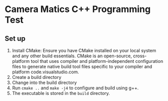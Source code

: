 # Camera Matics C++ Programming Test

## Set up

1. Install CMake: Ensure you have CMake installed on your local system and any other build
 essentials. CMake is an
 open-source, cross-platform tool that uses compiler and platform-independent
 configuration files to generate native build tool files specific to your compiler and
 platform code.visualstudio.com.
2. Create a build directory
3. Change into the build directory
4. Run `cmake ..` and `make -j4` to configure and build using g++.
5. The executable is stored in the `build` directory.